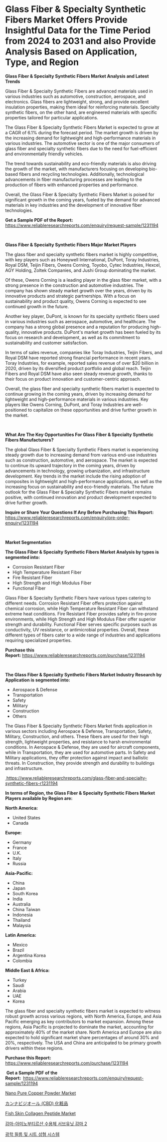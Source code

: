 <p><h1>Glass Fiber & Specialty Synthetic Fibers Market Offers Provide Insightful Data for the Time Period from 2024 to 2031 and also Provide Analysis Based on Application, Type, and Region</h1></p><p><strong>Glass Fiber & Specialty Synthetic Fibers Market Analysis and Latest Trends</strong></p>
<p><p>Glass Fiber & Specialty Synthetic Fibers are advanced materials used in various industries such as automotive, construction, aerospace, and electronics. Glass fibers are lightweight, strong, and provide excellent insulation properties, making them ideal for reinforcing materials. Specialty synthetic fibers, on the other hand, are engineered materials with specific properties tailored for particular applications.</p><p>The Glass Fiber & Specialty Synthetic Fibers Market is expected to grow at a CAGR of 6.1% during the forecast period. The market growth is driven by the increasing demand for lightweight and high-performance materials in various industries. The automotive sector is one of the major consumers of glass fiber and specialty synthetic fibers due to the need for fuel-efficient and environmentally friendly vehicles.</p><p>The trend towards sustainability and eco-friendly materials is also driving the growth of the market, with manufacturers focusing on developing bio-based fibers and recycling technologies. Additionally, technological advancements in fiber manufacturing processes are leading to the production of fibers with enhanced properties and performance.</p><p>Overall, the Glass Fiber & Specialty Synthetic Fibers Market is poised for significant growth in the coming years, fueled by the demand for advanced materials in key industries and the development of innovative fiber technologies.</p></p>
<p><strong>Get a Sample PDF of the Report:&nbsp;</strong> <a href="https://www.reliableresearchreports.com/enquiry/request-sample/1231194">https://www.reliableresearchreports.com/enquiry/request-sample/1231194</a></p>
<p>&nbsp;</p>
<p><strong>Glass Fiber & Specialty Synthetic Fibers Major Market Players</strong></p>
<p><p>The glass fiber and specialty synthetic fibers market is highly competitive, with key players such as Honeywell International, DuPont, Toray Industries, Royal DSM, Teijin Fibers, Owens Corning, Toyobo, Cytec Industries, Hexcel, AGY Holding, Zoltek Companies, and Jushi Group dominating the market.</p><p>Of these, Owens Corning is a leading player in the glass fiber market, with a strong presence in the construction and automotive industries. The company has shown steady market growth over the years, driven by its innovative products and strategic partnerships. With a focus on sustainability and product quality, Owens Corning is expected to see continued growth in the future.</p><p>Another key player, DuPont, is known for its specialty synthetic fibers used in various industries such as aerospace, automotive, and healthcare. The company has a strong global presence and a reputation for producing high-quality, innovative products. DuPont's market growth has been fueled by its focus on research and development, as well as its commitment to sustainability and customer satisfaction.</p><p>In terms of sales revenue, companies like Toray Industries, Teijin Fibers, and Royal DSM have reported strong financial performance in recent years. Toray Industries, for example, reported sales revenue of over $20 billion in 2020, driven by its diversified product portfolio and global reach. Teijin Fibers and Royal DSM have also seen steady revenue growth, thanks to their focus on product innovation and customer-centric approach.</p><p>Overall, the glass fiber and specialty synthetic fibers market is expected to continue growing in the coming years, driven by increasing demand for lightweight and high-performance materials in various industries. Key players like Owens Corning, DuPont, and Toray Industries are well-positioned to capitalize on these opportunities and drive further growth in the market.</p></p>
<p>&nbsp;</p>
<p><strong>What Are The Key Opportunities For Glass Fiber & Specialty Synthetic Fibers Manufacturers?</strong></p>
<p><p>The global Glass Fiber & Specialty Synthetic Fibers market is experiencing steady growth due to increasing demand from various end-use industries such as construction, automotive, and aerospace. The market is expected to continue its upward trajectory in the coming years, driven by advancements in technology, growing urbanization, and infrastructure development. Key trends in the market include the rising adoption of composites in lightweight and high-performance applications, as well as the increasing focus on sustainability and eco-friendly materials. The future outlook for the Glass Fiber & Specialty Synthetic Fibers market remains positive, with continued innovation and product development expected to drive further growth.</p></p>
<p><strong>Inquire or Share Your Questions If Any Before Purchasing This Report:</strong> <a href="https://www.reliableresearchreports.com/enquiry/pre-order-enquiry/1231194">https://www.reliableresearchreports.com/enquiry/pre-order-enquiry/1231194</a></p>
<p>&nbsp;</p>
<p><strong>Market Segmentation</strong></p>
<p><strong>The Glass Fiber & Specialty Synthetic Fibers Market Analysis by types is segmented into:</strong></p>
<p><ul><li>Corrosion Resistant Fiber</li><li>High Temperature Resistant Fiber</li><li>Fire Resistant Fiber</li><li>High Strength and High Modulus Fiber</li><li>Functional Fiber</li></ul></p>
<p><p>Glass Fiber & Specialty Synthetic Fibers have various types catering to different needs. Corrosion Resistant Fiber offers protection against chemical corrosion, while High Temperature Resistant Fiber can withstand extreme heat conditions. Fire Resistant Fiber provides safety in fire-prone environments, while High Strength and High Modulus Fiber offer superior strength and durability. Functional Fiber serves specific purposes such as conductivity, UV resistance, or antimicrobial properties. Overall, these different types of fibers cater to a wide range of industries and applications requiring specialized properties.</p></p>
<p><strong>Purchase this Report:&nbsp;</strong><a href="https://www.reliableresearchreports.com/purchase/1231194">https://www.reliableresearchreports.com/purchase/1231194</a></p>
<p>&nbsp;</p>
<p><strong>The Glass Fiber & Specialty Synthetic Fibers Market Industry Research by Application is segmented into:</strong></p>
<p><ul><li>Aerospace & Defense</li><li>Transportation</li><li>Safety</li><li>Military</li><li>Construction</li><li>Others</li></ul></p>
<p><p>The Glass Fiber & Specialty Synthetic Fibers Market finds application in various sectors including Aerospace & Defense, Transportation, Safety, Military, Construction, and others. These fibers are used for their high strength, lightweight properties, and resistance to harsh environmental conditions. In Aerospace & Defense, they are used for aircraft components, while in Transportation, they are used for automotive parts. In Safety and Military applications, they offer protection against impact and ballistic threats. In Construction, they provide strength and durability to buildings and infrastructure.</p></p>
<p><a href="https://www.reliableresearchreports.com/glass-fiber-and-specialty-synthetic-fibers-r1231194">&nbsp;https://www.reliableresearchreports.com/glass-fiber-and-specialty-synthetic-fibers-r1231194</a></p>
<p><strong>In terms of Region, the Glass Fiber & Specialty Synthetic Fibers Market Players available by Region are:</strong></p>
<p>
    <p> <strong> North America: </strong>
        <ul>
            <li>United States</li>
            <li>Canada</li>
        </ul>
        </p> 
    <p> <strong> Europe: </strong>
        <ul>
            <li>Germany</li>
            <li>France</li>
            <li>U.K.</li>
            <li>Italy</li>
            <li>Russia</li>
        </ul>
        </p> 
    <p> <strong> Asia-Pacific: </strong>
        <ul>
            <li>China</li>
            <li>Japan</li>
            <li>South Korea</li>
            <li>India</li>
            <li>Australia</li>
            <li>China Taiwan</li>
            <li>Indonesia</li>
            <li>Thailand</li>
            <li>Malaysia</li>
        </ul>
        </p> 
    <p> <strong> Latin America: </strong>
        <ul>
            <li>Mexico</li>
            <li>Brazil</li>
            <li>Argentina Korea</li>
            <li>Colombia</li>
        </ul>
        </p> 
    <p> <strong> Middle East & Africa: </strong>
        <ul>
            <li>Turkey</li>
            <li>Saudi</li>
            <li>Arabia</li>
            <li>UAE</li>
            <li>Korea</li>
        </ul>
    </p>
    </p>
<p><p>The glass fiber and specialty synthetic fibers market is expected to witness robust growth across various regions, with North America, Europe, and Asia Pacific emerging as key contributors to market expansion. Among these regions, Asia Pacific is projected to dominate the market, accounting for approximately 40% of the market share. North America and Europe are also expected to hold significant market share percentages of around 30% and 20%, respectively. The USA and China are anticipated to be primary growth drivers within these regions.</p></p>
<p><strong>Purchase this Report: </strong><a href="https://www.reliableresearchreports.com/purchase/1231194">https://www.reliableresearchreports.com/purchase/1231194</a></p>
<p>&nbsp;<strong>Get a Sample PDF of the Report:&nbsp;&nbsp;</strong><a href="https://www.reliableresearchreports.com/enquiry/request-sample/1231194">https://www.reliableresearchreports.com/enquiry/request-sample/1231194</a></p>
<p><strong></strong></p>
<p><p><a href="https://github.com/Airanohannonzb68e5pb53oc1/Market-Research-Report-List-3/blob/main/nano-pure-copper-powder-market.md">Nano Pure Copper Powder Market</a></p><p><a href="https://github.com/alyle7648/Market-Research-Report-List-1/blob/main/3535749137211.md">カンナビジオール (CBD) 化粧品</a></p><p><a href="https://github.com/fiixsa/Market-Research-Report-List-3/blob/main/fish-skin-collagen-peptide-market.md">Fish Skin Collagen Peptide Market</a></p><p><a href="https://github.com/bunxhcci35271755/Market-Research-Report-List-2/blob/main/6441929142714.md">감마-아미노부티르산 수용체 서브유닛 감마 2</a></p><p><a href="https://github.com/mofijurk071/Market-Research-Report-List-1/blob/main/4145409142713.md">광학 필름 및 시트 성형 시스템</a></p></p>
